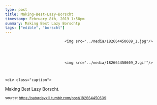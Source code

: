 ```yaml
---
type: post
title: Making-Best-Lazy-Borscht
timestamp: February 8th, 2019 1:58pm
summary: Making Best Lazy Borschtp 
tags: ["edible", "borscht"]
---
```



                               <img src="../media/182664450609_1.jpg"/>
                           

                                                                                                                           

                               <img src="../media/182664450609_2.gif"/>
                           

                                                                                                                      <div class="caption">
Making Best Lazy Borscht.
 
                                    
                
                
                
                
                                
<small>source: https://saturdayxiii.tumblr.com/post/182664450609</small>